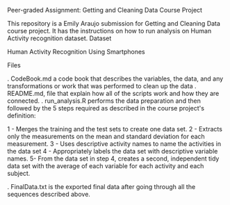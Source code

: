 
Peer-graded Assignment: Getting and Cleaning Data Course Project

This repository is a Emily Araujo submission for Getting and Cleaning Data course project. It has the instructions on how to run analysis on Human Activity recognition dataset.
Dataset

Human Activity Recognition Using Smartphones

Files

.	CodeBook.md a code book that describes the variables, the data, and any transformations or work that was performed to clean up the data
. README.md, file that explain how all of the scripts work and how they are connected.
.	run_analysis.R performs the data preparation and then followed by the 5 steps required as described in the course project's definition:
  
1 - Merges the training and the test sets to create one data set.
2 -	Extracts only the measurements on the mean and standard deviation for each measurement.
3 - Uses descriptive activity names to name the activities in the data set
4 -	Appropriately labels the data set with descriptive variable names.
5- From the data set in step 4, creates a second, independent tidy data set with the average of each variable for each activity and each subject.

.	FinalData.txt is the exported final data after going through all the sequences described above.
